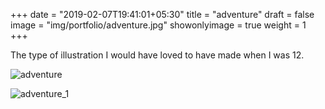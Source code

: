 +++
date = "2019-02-07T19:41:01+05:30"
title = "adventure"
draft = false
image = "img/portfolio/adventure.jpg"
showonlyimage = true
weight = 1
+++

The type of illustration I would have loved to have made when I was 12.

![adventure](/img/portfolio/adventure.jpg)

![adventure_1](/img/portfolio/closeups/adventure.jpg)
